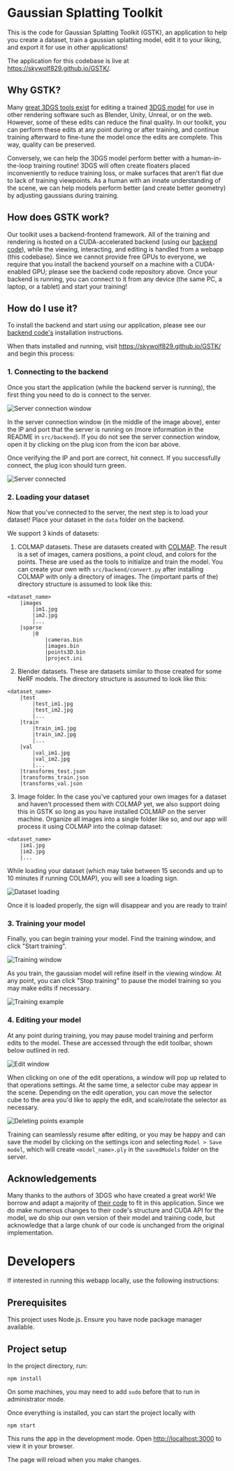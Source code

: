 # Gaussian Splatting Toolkit

This is the code for Gaussian Splatting Toolkit (GSTK), an application to help you create a dataset, train a gaussian splatting model, edit it to your liking, and export it for use in other applications!

The application for this codebase is live at https://skywolf829.github.io/GSTK/.

## Why GSTK?
Many [great 3DGS tools exist](https://github.com/MrNeRF/awesome-3D-gaussian-splatting) for editing a trained [3DGS model](https://repo-sam.inria.fr/fungraph/3d-gaussian-splatting/) for use in other rendering software such as Blender, Unity, Unreal, or on the web.
However, some of these edits can reduce the final quality.
In our toolkit, you can perform these edits at any point during or after training, and continue training afterward to fine-tune the model once the edits are complete.
This way, quality can be preserved.

Conversely, we can help the 3DGS model perform better with a human-in-the-loop training routine! 
3DGS will often create floaters placed inconveniently to reduce training loss, or make surfaces that aren't flat due to lack of training viewpoints.
As a human with an innate understanding of the scene, we can help models perform better (and create better geometry) by adjusting gaussians during training.

## How does GSTK work?
Our toolkit uses a backend-frontend framework.
All of the training and rendering is hosted on a CUDA-accelerated backend (using our [backend code](https://github.com/skywolf829/GSTK_backend)), while the viewing, interacting, and editing is handled from a webapp (this codebase).
Since we cannot provide free GPUs to everyone, we require that you install the backend yourself on a machine with a CUDA-enabled GPU; please see the backend code repository above.
Once your backend is running, you can connect to it from any device (the same PC, a laptop, or a tablet) and start your training!

## How do I use it?
To install the backend and start using our application, please see our [backend code's](https://github.com/skywolf829/GSTK_backend) installation instructions.

When thats installed and running, visit https://skywolf829.github.io/GSTK/ and begin this process:

### 1. Connecting to the backend
Once you start the application (while the backend server is running), the first thing you need to do is connect to the server.

![Server connection window](figures/ServerConnection.jpg)

In the server connection window (in the middle of the image above), enter the IP and port that the server is running on (more information in the README in `src/backend`).
If you do not see the server connection window, open it by clicking on the plug icon from the icon bar above.

Once verifying the IP and port are correct, hit connect.
If you successfully connect, the plug icon should turn green.

![Server connected](figures/ServerConnected.jpg)

### 2. Loading your dataset
Now that you've connected to the server, the next step is to load your dataset!
Place your dataset in the `data` folder on the backend.

We support 3 kinds of datasets:

1. COLMAP datasets. 
These are datasets created with [COLMAP](https://colmap.github.io/index.html). 
The result is a set of images, camera positions, a point cloud, and colors for the points. 
These are used as the tools to initialize and train the model.
You can create your own with `src/backend/convert.py` after installing COLMAP with only a directory of images.
The (important parts of the) directory structure is assumed to look like this:
```
<dataset_name>
    |images
        |im1.jpg
        |im2.jpg
        |...
    |sparse
        |0
            |cameras.bin
            |images.bin
            |points3D.bin
            |project.ini
```
2. Blender datasets. 
These are datasets similar to those created for some NeRF models. 
The directory structure is assumed to look like this:
```
<dataset_name>
    |test
        |test_im1.jpg
        |test_im2.jpg
        |...
    |train
        |train_im1.jpg
        |train_im2.jpg
        |...
    |val
        |val_im1.jpg
        |val_im2.jpg
        |...
    |transforms_test.json
    |transforms_train.json
    |transforms_val.json
```
3. Image folder. 
In the case you've captured your own images for a dataset and haven't processed them with COLMAP yet, we also support doing this in GSTK so long as you have installed COLMAP on the server machine.
Organize all images into a single folder like so, and our app will process it using COLMAP into the colmap dataset:
```
<dataset_name>
    |im1.jpg
    |im2.jpg
    |...
```

While loading your dataset (which may take between 15 seconds and up to 10 minutes if running COLMAP), you will see a loading sign.

![Dataset loading](figures/DatasetLoading.jpg)

Once it is loaded properly, the sign will disappear and you are ready to train!

### 3. Training your model

Finally, you can begin training your model.
Find the training window, and click "Start training".

![Training window](figures/Trainer.jpg)

As you train, the gaussian model will refine itself in the viewing window.
At any point, you can click "Stop training" to pause the model training so you may make edits if necessary.

![Training example](figures/TrainingExample.jpg)

### 4. Editing your model

At any point during training, you may pause model training and perform edits to the model.
These are accessed through the edit toolbar, shown below outlined in red.

![Edit window](figures/EditWindow.jpg)

When clicking on one of the edit operations, a window will pop up related to that operations settings.
At the same time, a selector cube may appear in the scene.
Depending on the edit operation, you can move the selector cube to the area you'd like to apply the edit, and scale/rotate the selector as necessary.

![Deleting points example](figures/DeletePointsExample.jpg)

Training can seamlessly resume after editing, or you may be happy and can save the model by clicking on the settings icon and selecting `Model > Save model`, which will create `<model_name>.ply` in the `savedModels` folder on the server.

## Acknowledgements

Many thanks to the authors of 3DGS who have created a great work!
We borrow and adapt a majority of [their code](https://github.com/graphdeco-inria/gaussian-splatting) to fit in this application.
Since we do make numerous changes to their code's structure and CUDA API for the model, we do ship our own version of their model and training code, but acknowledge that a large chunk of our code is unchanged from the original implementation.

# Developers

If interested in running this webapp locally, use the following instructions:

## Prerequisites

This project uses Node.js.
Ensure you have node package manager available. 

## Project setup

In the project directory, run:

`npm install`

On some machines, you may need to add `sudo` before that to run in administrator mode.

Once everything is installed, you can start the project locally with

`npm start`

This runs the app in the development mode.
Open [http://localhost:3000](http://localhost:3000) to view it in your browser.

The page will reload when you make changes.

